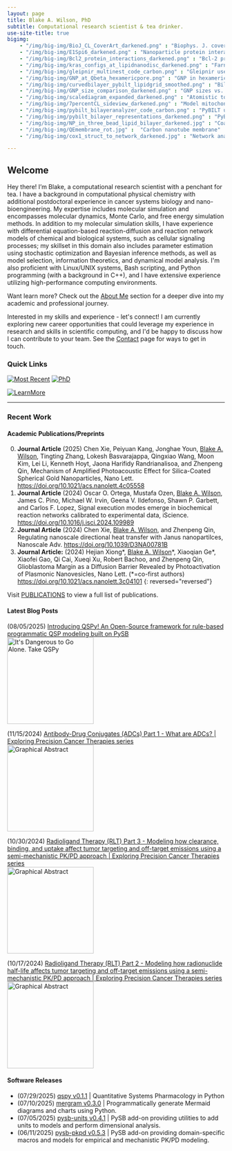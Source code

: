 ```yaml
---
layout: page
title: Blake A. Wilson, PhD
subtitle: Computational research scientist & tea drinker.
use-site-title: true
bigimg:
    - "/img/big-img/BioJ_CL_CoverArt_darkened.png" : "Biophys. J. cover art"
    - "/img/big-img/E1Spi6_darkened.png" : "Nanoparticle protein interaction"
    - "/img/big-img/Bcl2_protein_interactions_darkened.png" : "Bcl-2 protein interactions"
    - "/img/big-img/kras_configs_at_lipidnanodisc_darkened.png" : "Farnesylated-Kras@Lipid-nanodisc"
    - "/img/big-img/gleipnir_multinest_code_carbon.png" : "Gleipnir use code snippet"
    - "/img/big-img/GNP_at_Qbeta_hexamericpore.png" : "GNP in hexameric pore of Q-beta virus"
    - "/img/big-img/curvedbilayer_pybilt_lipidgrid_smoothed.png" : "Bilayer surface grid from PyBILT analysis"
    - "/img/big-img/GNP_size_comparison_darkened.png" : "GNP sizes vs. a protein"
    - "/img/big-img/scalediagram_expanded_darkened.png" : "Atomistic to network dynamics scale diagram"
    - "/img/big-img/7percentCL_sideview_darkened.png" : "Model mitochondrial membrane with 7 percent CL"
    - "/img/big-img/pybilt_bilayeranalyzer_code_carbon.png" : "PyBILT use code snippet"
    - "/img/big-img/pybilt_bilayer_representations_darkened.png" : "PyBILT bilayer representations"
    - "/img/big-img/NP_in_three_bead_lipid_bilayer_darkened.jpg" : "Coarse-grained model of protein in a lipid raft"
    - "/img/big-img/QEmembrane_rot.jpg" :  "Carbon nanotube membrane"
    - "/img/big-img/cox1_struct_to_network_darkened.jpg" : "Network analysis of COX-1 protein"

---
```

## Welcome

Hey there! I’m Blake, a computational research scientist with a penchant for tea. I have a background in computational physical chemistry with additional postdoctoral experience in cancer systems biology and nano-bioengineering. My expertise includes molecular simulation and encompasses molecular dynamics, Monte Carlo, and free energy simulation methods. In addition to my molecular simulation skills, I have experience with differential equation-based reaction-diffusion and reaction network models of chemical and biological systems, such as cellular signaling processes; my skillset in this domain also includes parameter estimation using stochastic optimization and Bayesian inference methods, as well as model selection, information theoretics, and dynamical model analysis. I'm also proficient with Linux/UNIX systems, Bash scripting, and Python programming (with a background in C++), and I have extensive experience utilizing high-performance computing environments.

Want learn more? Check out the [About Me](https://blakeaw.github.io/aboutme/) section for a deeper dive into my academic and professional journey. 

Interested in my skills and experience - let's connect! I am currently exploring new career opportunities that could leverage my experience in research and skills in scientific computing, and I'd be happy to discuss how I can contribute to your team. See the [Contact](https://blakeaw.github.io/contact/) page for ways to get in touch.

### Quick Links

[![Most Recent](https://img.shields.io/badge/Unafilliated-2023--Present-blueviolet?style=social)](aboutme#professional-experience)
[![PhD](https://img.shields.io/badge/Ph.D.-Chemistry-blue?style=social)](aboutme#education)

[![LearnMore](https://img.shields.io/badge/Learn%20More-About%20Me-lightgrey?style=for-the-badge)](aboutme.md) 

------

### Recent Work

#### Academic Publications/Preprints

0. **Journal Article** (2025) Chen Xie, Peiyuan Kang, Jonghae Youn, <u>Blake A. Wilson</u>, Tingting Zhang, Lokesh Basvarajappa, Qingxiao Wang, Moon Kim, Lei Li, Kenneth Hoyt, Jaona Harifidy Randrianalisoa, and Zhenpeng Qin, Mechanism of Amplified Photoacoustic Effect for Silica-Coated Spherical Gold Nanoparticles, Nano Lett. <https://doi.org/10.1021/acs.nanolett.4c05558>
0. **Journal Article** (2024) Oscar O. Ortega, Mustafa Ozen, <u>Blake A. Wilson</u>, James C. Pino, Michael W. Irvin, Geena V. Ildefonso, Shawn P. Garbett, and Carlos F. Lopez, Signal execution modes emerge in biochemical reaction networks calibrated to experimental data, iScience. <https://doi.org/10.1016/j.isci.2024.109989>
0. **Journal Article** (2024) Chen Xie, <u>Blake A. Wilson</u>, and Zhenpeng Qin, Regulating nanoscale directional heat transfer with Janus nanopartilces, Nanoscale Adv. <https://doi.org/10.1039/D3NA00781B>
0. **Journal Article:** (2024) Hejian Xiong\*, <u>Blake A. Wilson</u>\*, Xiaoqian Ge\*, Xiaofei Gao, Qi Cai, Xueqi Xu, Robert Bachoo, and Zhenpeng Qin, Glioblastoma Margin as a Diffusion Barrier Revealed by Photoactivation of Plasmonic Nanovesicles, Nano Lett. (\*=co-first authors) <https://doi.org/10.1021/acs.nanolett.3c04101>
{: reversed="reversed"}

Visit [PUBLICATIONS](https://blakeaw.github.io/publications/) to view a full list of publications.

#### Latest Blog Posts

(08/05/2025)
[Introducing QSPy! An Open-Source framework for rule-based programmatic QSP modeling built on PySB](https://blakeaw.github.io/2025-08-05-qspy-announcement/)\
<img src="https://drive.google.com/thumbnail?id=1vGDw3dRvl8zzTHsQuDJCoa06koOo4oo8&sz=h600" alt="It's Dangerous to Go Alone. Take QSPy" width="200"/>

(11/15/2024)
[Antibody-Drug Conjugates (ADCs) Part 1 - What are ADCs? | Exploring Precision Cancer Therapies series](https://blakeaw.github.io/2024-11-15-antibody-drug-conjugates-1/)\
<img src="https://drive.google.com/thumbnail?id=1atqOVspNLBvZZXbyiCxJy13LMY3-j5ug&sz=h600" alt="Graphical Abstract" width="200"/>

(10/30/2024)
[Radioligand Therapy (RLT) Part 3 - Modeling how clearance, binding, and uptake affect tumor targeting and off-target emissions using a semi-mechanistic PK/PD approach | Exploring Precision Cancer Therapies series](https://blakeaw.github.io/2024-10-30-radiligand-therapy-3/)\
<img src="https://drive.google.com/thumbnail?id=1yzRfrbzJGI5s6NxvxmqoPq0rhxa6W72i&sz=w1200" alt="Graphical Abstract" width="200"/>

(10/17/2024)
[Radioligand Therapy (RLT) Part 2 - Modeling how radionuclide half-life affects tumor targeting and off-target emissions using a semi-mechanistic PK/PD approach | Exploring Precision Cancer Therapies series](https://blakeaw.github.io/2024-10-17-radiligand-therapy-2/)\
<img src="https://drive.google.com/thumbnail?id=1csETvK4s2kjEEXKL-RkYsKqv73xSGK9r&sz=w1200" alt="Graphical Abstract" width="200"/>


#### Software Releases

* (07/29/2025) [qspy v0.1.1](https://github.com/Borealis-BioModeling/qspy) | Quantitative Systems Pharmacology in Python
* (07/10/2025) [mergram v0.3.0](https://github.com/blakeaw/mergram) | Programmatically generate Mermaid diagrams and charts using Python.
* (07/05/2025) [pysb-units v0.4.1](https://github.com/Borealis-BioModeling/pysb-units) | PySB add-on providing utilities to add units to models and perform dimensional analysis. 
* (06/11/2025) [pysb-pkpd v0.5.3](https://github.com/blakeaw/pysb-pkpd) | PySB add-on providing domain-specific macros and models for empirical and mechanistic PK/PD modeling. 

